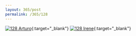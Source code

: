 ```yaml
---
layout: 365/post
permalink: /365/128
---
```


[![128 Arturo](https://c2.staticflickr.com/2/1461/23820922923_279b7b6cbc_c.jpg)](https://www.flickr.com/photos/131440297@N08/23820922923/){:target="_blank"}
[![128 Irene](https://c2.staticflickr.com/2/1619/24078134759_d8228b2461_c.jpg)](https://www.flickr.com/photos/25124902@N04/24078134759/){:target="_blank"}


>

>
